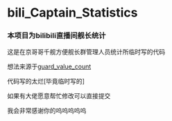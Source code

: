 # bili_Captain_Statistics
### 本项目为bilibili直播间舰长统计

这是在京哥哥千舰方便舰长群管理人员统计所临时写的代码

想法来源于[guard_value_count](https://github.com/pridelove/guard_value_count)

代码写的太烂[毕竟临时写的]

如果有大佬愿意帮忙修改可以直接提交

我会非常感谢你的呜呜呜呜呜
